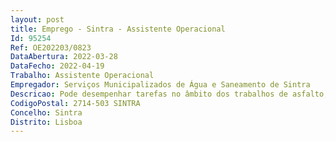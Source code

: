 ```yaml
--- 
layout: post
title: Emprego - Sintra - Assistente Operacional
Id: 95254
Ref: OE202203/0823
DataAbertura: 2022-03-28
DataFecho: 2022-04-19
Trabalho: Assistente Operacional
Empregador: Serviços Municipalizados de Água e Saneamento de Sintra
Descricao: Pode desempenhar tarefas no âmbito dos trabalhos de asfalto, abertura de roços e caboucos, calçada, pintura e capinagem  tarefas de apoio na montagem de estruturas, abrindo, para o efeito, caboucos e valas, fazendo a remoção com materiais de limpeza  efetua a movimentação de terras e limpeza de valas  Dá serventia a pedreiros ou a canalizadores na preparação das instalações das tubagens de água  Antes de qualquer ação, transporta para o local de trabalho o equipamento e acessórios  Verifica se a zona de laboração oferece as condições de segurança exigidas  Diligencia a manutenção, conservação e limpeza da das ferramentas que utiliza, providenciando a reparação de eventuais avarias  efetua trabalhos de sinalização das obras de acordo com as orientações que receber.
CodigoPostal: 2714-503 SINTRA
Concelho: Sintra
Distrito: Lisboa
--- 
```

